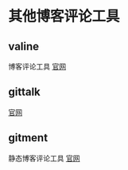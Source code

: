 # 其他博客评论工具

## valine
博客评论工具
[官网](https://valine.js.org/#/)

## gittalk

[官网](https://github.com/gitalk/gitalk)

## gitment

静态博客评论工具
[官网](https://github.com/imsun/gitment)